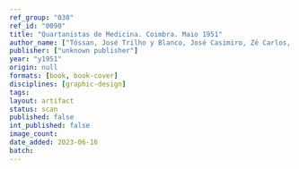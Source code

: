 ```yaml
---
ref_group: "030"
ref_id: "0090"
title: "Quartanistas de Medicina. Coimbra. Maio 1951"
author_name: ["Tóssan, José Trilho y Blanco, José Casimiro, Zé Carlos, Robalo Cordeiro, Carvalhão Tavares, João Alfaia"]
publisher: ["unknown publisher"]
year: "y1951"
origin: null
formats: [book, book-cover]
disciplines: [graphic-design]
tags:
layout: artifact
status: scan
published: false
int_published: false
image_count:
date_added: 2023-06-16
batch:
---
```

